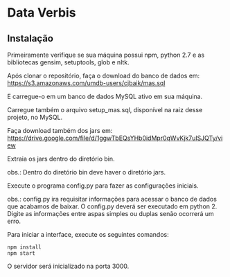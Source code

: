 # Data Verbis

## Instalação

Primeiramente verifique se sua máquina possui npm, python 2.7 e as bibliotecas gensim, setuptools, glob e nltk.

Após clonar o repositório, faça o download do banco de dados em:
https://s3.amazonaws.com/umdb-users/cjbaik/mas.sql

E carregue-o em um banco de dados MySQL ativo em sua máquina.

Carregue também o arquivo setup_mas.sql, disponível na raiz desse projeto, no MySQL.

Faça download também dos jars em:
https://drive.google.com/file/d/1ggwTbEQsYHb0idMpr0qWvKjk7ulSJQTy/view

Extraia os jars dentro do diretório bin.

obs.: Dentro do diretório bin deve haver o diretório jars.

Execute o programa config.py para fazer as configurações iniciais.

obs.: config.py ira requisitar informações para acessar o banco de dados que acabamos de baixar.
O config.py deverá ser executado em python 2.
Digite as informações entre aspas simples ou duplas senão ocorrerá um erro.


Para iniciar a interface, execute os seguintes comandos:
```
npm install
npm start
```
O servidor será inicializado na porta 3000.

